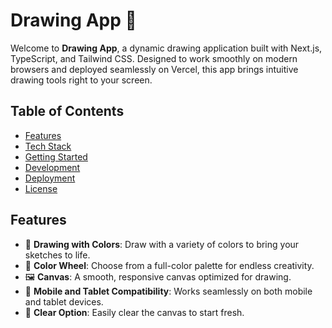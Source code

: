 # Drawing App 🎨

Welcome to **Drawing App**, a dynamic drawing application built with Next.js, TypeScript, and Tailwind CSS. Designed to work smoothly on modern browsers and deployed seamlessly on Vercel, this app brings intuitive drawing tools right to your screen.

## Table of Contents
- [Features](#features)
- [Tech Stack](#tech-stack)
- [Getting Started](#getting-started)
- [Development](#development)
- [Deployment](#deployment)
- [License](#license)

## Features

- 🎨 **Drawing with Colors**: Draw with a variety of colors to bring your sketches to life.
- 🌈 **Color Wheel**: Choose from a full-color palette for endless creativity.
- 🖼️ **Canvas**: A smooth, responsive canvas optimized for drawing.
- 📱 **Mobile and Tablet Compatibility**: Works seamlessly on both mobile and tablet devices.
- 🔄 **Clear Option**: Easily clear the canvas to start fresh.
